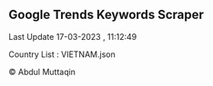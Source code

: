 

## Google Trends Keywords Scraper 
 
Last Update 17-03-2023 , 11:12:49

Country List :
VIETNAM.json



© Abdul Muttaqin 
